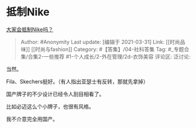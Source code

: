 # 抵制Nike
[大家会抵制Nike吗？](https://www.zhihu.com/question/451104022/answer/1808972837)

> Author: #Anonymity
> Last update: [编辑于 2021-03-31]
> Link: [[时尚品味]] [[时尚与fashion]]
> Category: #【答集】/04-社科答集
> Tag: #_专题合集/合集2-一些推荐 #1-个人成长/2-外在管理/2d-衣饰美容
> 评论区:
> 泛讨论:

当然。

Fila、Skechers挺好。（有人指出亚瑟士有反转，那就先拿掉）

国产牌子的不少设计已经令人刮目相看了。

比如必迈这么个小牌子，也很有风格。

我不介意完全用国产。
